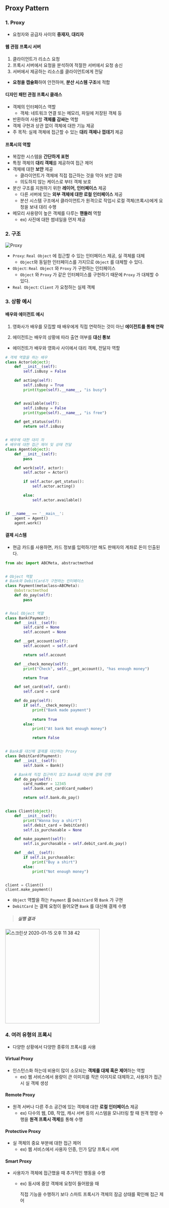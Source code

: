 ## Proxy Pattern

### 1. Proxy

- 요청자와 공급자 사이의 **중재자, 대리자**



#### 웹 관점 프록시 서버

  1. 클라이언트가 리소스 요청
  2. 프록시 서버에서 요청을 분석하여 적절한 서버에서 요청 송신
  3. 서버에서 제공하는 리소스를 클라이언트에게 전달

- **요청을 캡슐화**하여 안전하며, **분산 시스템 구조**에 적합



#### 디자인 패턴 관점 프록시 클래스

- 객체의 인터페이스 역할
  - 객체: 네트워크 연결 또는 메모리, 파일에 저장된 객체 등
- 반환하여 사용할 **객체를 감싸는** 역할
- 객체 구현과 상관 없이 객체에 대한 기능 제공
- 주 목적: 실제 객체에 접근할 수 있는 **대리 객체나 껍데기** 제공



#### 프록시의 역할

- 복잡한 시스템을 **간단하게 표현**
- 특정 객체의 **대리 객체**를 제공하여 접근 제어
- 객체에 대한 **보안** 제공
  - 클라이언트가 객체에 직접 접근하는 것을 막아 보안 강화
  - 의도하지 않는 케이스로 부터 객체 보호
- 분산 구조를 지원하기 위한 **레이어, 인터페이스** 제공
  - 다른 서버에 있는 **외부 객체에 대한 로컬 인터페이스** 제공
  - 분산 시스템 구조에서 클라이언트가 원격으로 작업시 로컬 객체(프록시)에게 요청을 보내 대리 수행
- 메모리 사용량이 높은 객체를 다루는 **핸들러** 역할
  - ex) 사진에 대한 썸네일을 먼저 제공



### 2. 구조

![Proxy](https://user-images.githubusercontent.com/19590371/72440032-6df77e80-37eb-11ea-99d8-d68aed06be91.png)



- `Proxy`: `Real Object` 에 접근할 수 있는 인터페이스 제공, 실 객체를 대체
  - `Object`와 동일한 인터페이스를 가지므로 `Object` 를 대체할 수 있다.
- `Object`: `Real Object` 와 `Proxy` 가 구현하는 인터페이스
  - `Object` 와 `Proxy` 가 같은 인터페이스를 구현하기 때문에 `Proxy` 가 대체할 수 있다.
- `Real Object`: `Client` 가 요청하는 실제 객체



### 3. 상황 예시

#### 배우와 에이전트 예시

1. 영화사가 배우를 모집할 때 배우에게 직접 연락하는 것이 아닌 **에이전트를 통해 연락**

2. 에이전트는 배우의 상황에 따라 출연 여부를 **대신 통보**

- 에이전트가 배우와 영화사 사이에서 대리 객체, 전달자 역할

```python
# 객체 역할을 하는 배우
class Actor(object):
    def __init__(self):
        self.isBusy = False

    def acting(self):
        self.isBusy = True
        print(type(self).__name__, "is busy")


    def available(self):
        self.isBusy = False
        print(type(self).__name__, "is free")

    def get_status(self):
        return self.isBusy


# 배우에 대한 대리 자
# 배우에 대한 접근 제어 및 상태 전달
class Agent(object):
    def __init__(self):
        pass

    def work(self, actor):
        self.actor = Actor()

        if self.actor.get_status():
            self.actor.acting()

        else:
            self.actor.available()


if __name__ == '__main__':
    agent = Agent()
    agent.work()

```



#### 결제 시스템

- 현금 카드를 사용하면, 카드 정보를 입력하기만 해도 판매자의 계좌로 돈이 인출된다.

```python
from abc import ABCMeta, abstractmethod


# Object 역할
# Bank와 DebitCard가 구현하는 인터페이스
class Payment(metaclass=ABCMeta):
    @abstractmethod
    def do_pay(self):
        pass


# Real Object 역할
class Bank(Payment):
    def __init__(self):
        self.card = None
        self.account = None

    def __get_account(self):
        self.account = self.card

        return self.account

    def __check_money(self):
        print("Check", self.__get_account(), "has enough money")

        return True

    def set_card(self, card):
        self.card = card

    def do_pay(self):
        if self.__check_money():
            print("Bank made payment")
            
            return True
        else:
            print("At bank Not enough money")        

            return False


# Bank를 대신해 결제를 대신하는 Proxy
class DebitCard(Payment):
    def __init__(self):
        self.bank = Bank()

    # Bank에 직접 접근하지 않고 Bank를 대신해 결제 진행
    def do_pay(self):
        card_number = 12345
        self.bank.set_card(card_number)

        return self.bank.do_pay()


class Client(object):
    def __init__(self):
        print("Wanna buy a shirt")
        self.debit_card = DebitCard()
        self.is_purchasable = None

    def make_payment(self):
        self.is_purchasable = self.debit_card.do_pay()

    def __del__(self):
        if self.is_purchasable:
            print("Buy a shirt")
        else:
            print("Not enough money")


client = Client()
client.make_payment()
```

- `Object` 역할을 하는  `Payment` 를 `DebitCard` 와 `Bank` 가 구현
- `DebitCard` 는 결제 요청이 들어오면 `Bank` 를 대신해 결제 수행



> ##### 실행 결과

<img width="300" alt="스크린샷 2020-01-15 오후 11 38 42" src="https://user-images.githubusercontent.com/19590371/72442618-2cb59d80-37f0-11ea-9350-2c37c8d527ce.png">





### 4. 여러 유형의 프록시

- 다양한 상황에서 다양한 종류의 프록시를 사용



#### Virtual Proxy

- 인스턴스화 하는데 비용이 많이 소모되는 **객체를 대체 혹은 제어**하는 역할
  - ex) 웹 서비스에서 용량이 큰 이미지를 작은 이미지로 대체하고, 사용자가 접근 시 실 객체 생성



#### Remote Proxy

- 원격 서버나 다른 주소 공간에 있는 객체애 대한 **로컬 인터페이스** 제공
  - ex) 다수의 웹, DB, 작업, 캐시 서버 등의 시스템을 모니터링 할 때 원격 명령 수행을 **원격 프록시 객체**를 통해 수행



#### Protective Proxy

- 실 객체의 중요 부분에 대한 접근 제어
  - ex) 웹 서비스에서 사용자 인증, 인가 담당 프록시 서버



#### Smart Proxy

- 사용자가 객체에 접근했을 때 추가적인 행동을 수행

  - ex) 동시에 중앙 객체에 요청이 들어왔을 때 

    직접 기능을 수행하기 보다 스마트 프록시가 객체의 잠금 상태를 확인해 접근 제어







